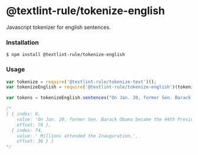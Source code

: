 # @textlint-rule/tokenize-english

Javascript tokenizer for english sentences.

### Installation

```
$ npm install @textlint-rule/tokenize-english
```

### Usage

```js
var tokenize = require('@textlint-rule/tokenize-text')();
var tokenizeEnglish = require('@textlint-rule/tokenize-english')(tokenize);

var tokens = tokenizeEnglish.sentences("On Jan. 20, former Sen. Barack Obama became the 44th President of the U.S. Millions attended the Inauguration.")

/*
[ { index: 0,
    value: 'On Jan. 20, former Sen. Barack Obama became the 44th President of the U.S.',
    offset: 74 },
  { index: 74,
    value: ' Millions attended the Inauguration.',
    offset: 36 } ]
*/
```


